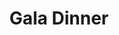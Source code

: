 ---
title: "Gala Dinner"
draft: false
image : "images/gallery/gala/gala-5.JPG"
bg_image: "images/page-title.jpg"
category: "Gala Dinner"
---